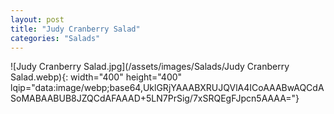 ```yaml
---
layout: post
title: "Judy Cranberry Salad"
categories: "Salads"
---
```

![Judy Cranberry Salad.jpg](/assets/images/Salads/Judy Cranberry Salad.webp){: width="400" height="400" lqip="data:image/webp;base64,UklGRjYAAABXRUJQVlA4ICoAAABwAQCdASoMABAABUB8JZQCdAFAAAD+5LN7PrSig/7xSRQEgFJpcn5AAAA="}

